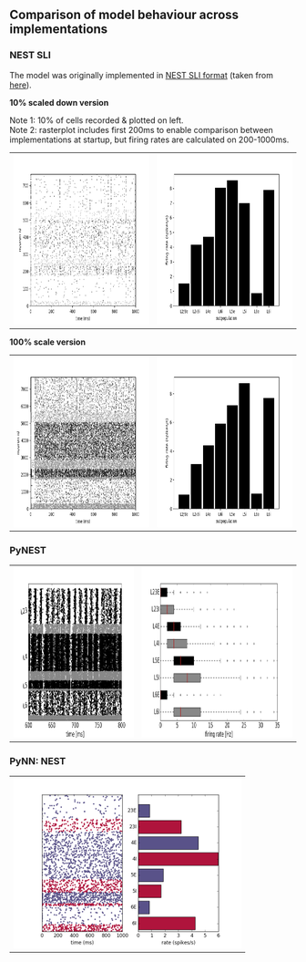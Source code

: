 ## Comparison of model behaviour across implementations

### NEST SLI

The model was originally implemented in [NEST SLI format](/NEST_SLI) (taken from [here](https://github.com/nest/nest-simulator/tree/master/examples/nest/Potjans_2014)). 

**10% scaled down version**

Note 1: 10% of cells recorded & plotted on left.<br/>
Note 2: rasterplot includes first 200ms to enable comparison between implementations at startup, but firing rates are calculated on 200-1000ms.
<table>
<tr>
<td><img alt="NEST SLI raster" src="images/nestsli_rasterplot_0.1.png" height="300"/></td>
<td><img alt="NEST SLI firing rates" src="images/nestsli_firing_rates_0.1.png" height="300"/></td>
</tr>
</table>

**100% scale version**
<table>
<tr>
<td><img alt="NEST SLI raster" src="images/nestsli_rasterplot_1.0.png" height="300"/></td>
<td><img alt="NEST SLI firing rates" src="images/nestsli_firing_rates_1.0.png" height="300"/></td>
</tr>
</table>


### PyNEST

<table>
<tr>
<td><img alt="PyNEST raster" src="images/pynest_rasterplot_1.0.png" height="300"/></td>
<td><img alt="PyNEST firing rates" src="images/pynest_firing_rates_1.0.png" height="300"/></td>
</tr>
</table>

### PyNN: NEST

<table>
<tr>
<td><img alt="PyNN NEST plots" src="images/pynn_nest_plots_1.0.png" height="300"/></td>
</tr>
</table>